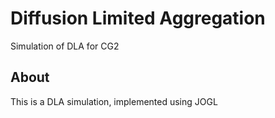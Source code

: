 # Diffusion Limited Aggregation

Simulation of DLA for CG2

## About

This is a DLA simulation, implemented using JOGL
